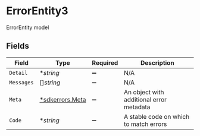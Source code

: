 # ErrorEntity3

ErrorEntity model


## Fields

| Field                                             | Type                                              | Required                                          | Description                                       |
| ------------------------------------------------- | ------------------------------------------------- | ------------------------------------------------- | ------------------------------------------------- |
| `Detail`                                          | **string*                                         | :heavy_minus_sign:                                | N/A                                               |
| `Messages`                                        | []*string*                                        | :heavy_minus_sign:                                | N/A                                               |
| `Meta`                                            | [*sdkerrors.Meta](../../models/sdkerrors/meta.md) | :heavy_minus_sign:                                | An object with additional error metadata          |
| `Code`                                            | **string*                                         | :heavy_minus_sign:                                | A stable code on which to match errors            |